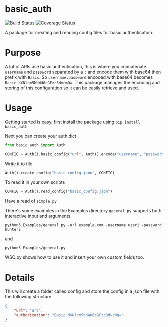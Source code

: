 # basic_auth

[![Build Status](https://github.com/rorymurdock/basic_auth/workflows/Pytest/badge.svg)](https://github.com/rorymurdock/basic_auth/actions)
[![Coverage Status](https://coveralls.io/repos/github/rorymurdock/basic_auth/badge.svg?branch=master)](https://coveralls.io/github/rorymurdock/basic_auth?branch=master)

A package for creating and reading config files for basic authentication.

# Purpose
A lot of APIs use basic authentication, this is where you concatenate `username` and `password` separated by a `:` and encode them with base64 then prefix with `Basic`. So `username:password` encoded with base64 becomes `Basic dXNlcm5hbWU6cGFzc3dvcmQ=`. This package manages the encoding and storing of this configuration so it can be easily retrieve and used.

# Usage
Getting started is easy, first install the package using `pip install basic_auth`

Next you can create your auth dict

```python
from basic_auth import Auth
```

```python
CONFIG = Auth().basic_config("url", Auth().encode("username", "password"))
```

Write it to file
```python
Auth().create_config("basic_config.json", CONFIG)
```

To read it in your own scripts
```python
CONFIG = Auth().read_config("basic_config.json")
```

Have a read of `simple.py`

There's some examples in the Examples directory
`general.py` supports both interactive input and arguments.

```shell
python3 Examples/general.py -url example.com -username user1 -password hunter2
```

and

```shell
python3 Examples/general.py
```

WSO.py shows how to use it and insert your own custom fields too.

# Details
This will create a folder called config and store the config in a json file with the following structure

```json
{
    "url": "url",
    "authorization": "Basic dXNlcm5hbWU6cGFzc3dvcmQ="
}
```

